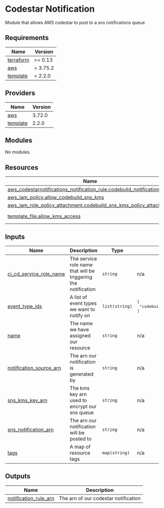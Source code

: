 # Codestar Notification

Module that allows AWS codestar to post to a sns notifications queue

<!-- BEGIN_TF_DOCS -->
## Requirements

| Name | Version |
|------|---------|
| <a name="requirement_terraform"></a> [terraform](#requirement\_terraform) | >= 0.13 |
| <a name="requirement_aws"></a> [aws](#requirement\_aws) | = 3.75.2 |
| <a name="requirement_template"></a> [template](#requirement\_template) | = 2.2.0 |

## Providers

| Name | Version |
|------|---------|
| <a name="provider_aws"></a> [aws](#provider\_aws) | 3.72.0 |
| <a name="provider_template"></a> [template](#provider\_template) | 2.2.0 |

## Modules

No modules.

## Resources

| Name | Type |
|------|------|
| [aws_codestarnotifications_notification_rule.codebuild_notification_rule](https://registry.terraform.io/providers/hashicorp/aws/3.75.2/docs/resources/codestarnotifications_notification_rule) | resource |
| [aws_iam_policy.allow_codebuild_sns_kms](https://registry.terraform.io/providers/hashicorp/aws/3.75.2/docs/resources/iam_policy) | resource |
| [aws_iam_role_policy_attachment.codebuild_sns_kms_policy_attachment](https://registry.terraform.io/providers/hashicorp/aws/3.75.2/docs/resources/iam_role_policy_attachment) | resource |
| [template_file.allow_kms_access](https://registry.terraform.io/providers/hashicorp/template/2.2.0/docs/data-sources/file) | data source |

## Inputs

| Name | Description | Type | Default | Required |
|------|-------------|------|---------|:--------:|
| <a name="input_ci_cd_service_role_name"></a> [ci\_cd\_service\_role\_name](#input\_ci\_cd\_service\_role\_name) | The service role name that will be triggering the notification | `string` | n/a | yes |
| <a name="input_event_type_ids"></a> [event\_type\_ids](#input\_event\_type\_ids) | A list of event types we want to notify on | `list(string)` | <pre>[<br>  "codebuild-project-build-state-failed"<br>]</pre> | no |
| <a name="input_name"></a> [name](#input\_name) | The name we have assigned our resource | `string` | n/a | yes |
| <a name="input_notification_source_arn"></a> [notification\_source\_arn](#input\_notification\_source\_arn) | The arn our notification is generated by | `string` | n/a | yes |
| <a name="input_sns_kms_key_arn"></a> [sns\_kms\_key\_arn](#input\_sns\_kms\_key\_arn) | The kms key arn used to encrypt our sns queue | `string` | n/a | yes |
| <a name="input_sns_notification_arn"></a> [sns\_notification\_arn](#input\_sns\_notification\_arn) | The arn our notification will be posted to | `string` | n/a | yes |
| <a name="input_tags"></a> [tags](#input\_tags) | A map of resource tags | `map(string)` | n/a | yes |

## Outputs

| Name | Description |
|------|-------------|
| <a name="output_notification_rule_arn"></a> [notification\_rule\_arn](#output\_notification\_rule\_arn) | The arn of our codestar notification |
<!-- END_TF_DOCS -->
